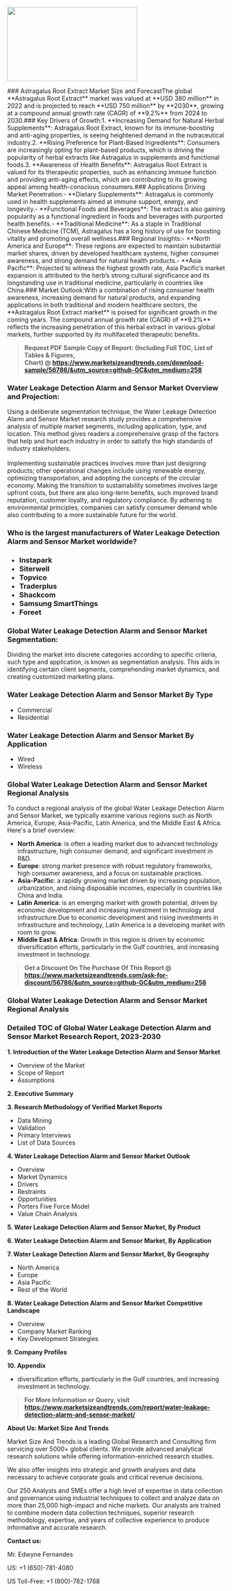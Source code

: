 <p><img class="alignnone size-medium wp-image-20088" src="https://ffe5etoiles.com/wp-content/uploads/2024/12/MST1-300x171.png" alt="" width="300" height="171" /></p>### Astragalus Root Extract Market Size and ForecastThe global **Astragalus Root Extract** market was valued at **USD 380 million** in 2022 and is projected to reach **USD 750 million** by **2030**, growing at a compound annual growth rate (CAGR) of **9.2%** from 2024 to 2030.### Key Drivers of Growth:1. **Increasing Demand for Natural Herbal Supplements**: Astragalus Root Extract, known for its immune-boosting and anti-aging properties, is seeing heightened demand in the nutraceutical industry.2. **Rising Preference for Plant-Based Ingredients**: Consumers are increasingly opting for plant-based products, which is driving the popularity of herbal extracts like Astragalus in supplements and functional foods.3. **Awareness of Health Benefits**: Astragalus Root Extract is valued for its therapeutic properties, such as enhancing immune function and providing anti-aging effects, which are contributing to its growing appeal among health-conscious consumers.### Applications Driving Market Penetration:- **Dietary Supplements**: Astragalus is commonly used in health supplements aimed at immune support, energy, and longevity.- **Functional Foods and Beverages**: The extract is also gaining popularity as a functional ingredient in foods and beverages with purported health benefits.- **Traditional Medicine**: As a staple in Traditional Chinese Medicine (TCM), Astragalus has a long history of use for boosting vitality and promoting overall wellness.### Regional Insights:- **North America and Europe**: These regions are expected to maintain substantial market shares, driven by developed healthcare systems, higher consumer awareness, and strong demand for natural health products.- **Asia Pacific**: Projected to witness the highest growth rate, Asia Pacific’s market expansion is attributed to the herb’s strong cultural significance and its longstanding use in traditional medicine, particularly in countries like China.### Market Outlook:With a combination of rising consumer health awareness, increasing demand for natural products, and expanding applications in both traditional and modern healthcare sectors, the **Astragalus Root Extract market** is poised for significant growth in the coming years. The compound annual growth rate (CAGR) of **9.2%** reflects the increasing penetration of this herbal extract in various global markets, further supported by its multifaceted therapeutic benefits.</p><blockquote id="" class=""><strong>Request PDF Sample Copy of Report: (Including Full TOC, List of Tables &amp; Figures, Chart)&nbsp;@&nbsp;<strong><a href="https://www.marketsizeandtrends.com/download-sample/56786/&utm_source=github-GC&utm_medium=258" target="_blank">https://www.marketsizeandtrends.com/download-sample/56786/&utm_source=github-GC&utm_medium=258</a></strong></strong></blockquote><h3 id="" class="">Water Leakage Detection Alarm and Sensor Market&nbsp;Overview and Projection:</h3><p id="" class="">Using a deliberate segmentation technique, the Water Leakage Detection Alarm and Sensor Market research study provides a comprehensive analysis of multiple market segments, including application, type, and location. This method gives readers a comprehensive grasp of the factors that help and hurt each industry in order to satisfy the high standards of industry stakeholders. <br /> <br />Implementing sustainable practices involves more than just designing products; other operational changes include using renewable energy, optimizing transportation, and adopting the concepts of the circular economy. Making the transition to sustainability sometimes involves large upfront costs, but there are also long-term benefits, such improved brand reputation, customer loyalty, and regulatory compliance. By adhering to environmental principles, companies can satisfy consumer demand while also contributing to a more sustainable future for the world.</p><h3 id="" class="">Who is the largest manufacturers of&nbsp;Water Leakage Detection Alarm and Sensor Market worldwide?</h3><h3 class=""><p><ul><li>Instapark </li><li> Siterwell </li><li> Topvico </li><li> Traderplus </li><li> Shackcom </li><li> Samsung SmartThings </li><li> Foreet</li></ul></p></h3><h3 id="" class="">Global&nbsp;Water Leakage Detection Alarm and Sensor Market Segmentation:</h3><p id="" class="">Dividing the market into discrete categories according to specific criteria, such type and application, is known as segmentation analysis. This aids in identifying certain client segments, comprehending market dynamics, and creating customized marketing plans.</p><h3 id="" class="">Water Leakage Detection Alarm and Sensor Market&nbsp;By Type</h3><p><p><ul><li>Commercial </li><li> Residential</p></li></ul></p></p><h3 id="" class="">Water Leakage Detection Alarm and Sensor Market&nbsp;By Application</h3><p class=""><p><ul><li>Wired </li><li> Wireless</li></ul></p></p><h3 id="" class="">Global Water Leakage Detection Alarm and Sensor Market Regional Analysis</h3><p id="" class="">To conduct a regional analysis of the global Water Leakage Detection Alarm and Sensor Market, we typically examine various regions such as North America, Europe, Asia-Pacific, Latin America, and the Middle East &amp; Africa. Here's a brief overview:</p><ul><li><strong>North America</strong>: is often a leading market due to advanced technology infrastructure, high consumer demand, and significant investment in R&amp;D.</li><li><strong>Europe</strong>: strong market presence with robust regulatory frameworks, high consumer awareness, and a focus on sustainable practices.</li><li><strong>Asia-Pacific</strong>: a rapidly growing market driven by increasing population, urbanization, and rising disposable incomes, especially in countries like China and India.</li><li><strong>Latin America</strong>: is an emerging market with growth potential, driven by economic development and increasing investment in technology and infrastructure.Due to economic development and rising investments in infrastructure and technology, Latin America is a developing market with room to grow.</li><li><strong>Middle East &amp; Africa</strong>: Growth in this region is driven by economic diversification efforts, particularly in the Gulf countries, and increasing investment in technology.</li></ul><blockquote id="" class=""><strong>Get a Discount On The Purchase Of This Report @ <strong><a href="https://www.marketsizeandtrends.com/ask-for-discount/56786/&utm_source=github-GC&utm_medium=258" target="_blank">https://www.marketsizeandtrends.com/ask-for-discount/56786/&utm_source=github-GC&utm_medium=258</a></strong></strong></blockquote><h3 id="" class="">Global Water Leakage Detection Alarm and Sensor Market Regional Analysis</h3><h3 id="" class="">Detailed TOC of Global Water Leakage Detection Alarm and Sensor Market Research Report, 2023-2030</h3><p id="" class=""><strong>1. Introduction of the Water Leakage Detection Alarm and Sensor Market</strong></p><ul><li>Overview of the Market</li><li>Scope of Report</li><li>Assumptions</li></ul><p id="" class=""><strong>2. Executive Summary</strong></p><p id="" class=""><strong>3. Research Methodology of Verified Market Reports</strong></p><ul><li>Data Mining</li><li>Validation</li><li>Primary Interviews</li><li>List of Data Sources</li></ul><p id="" class=""><strong>4. Water Leakage Detection Alarm and Sensor Market Outlook</strong></p><ul><li>Overview</li><li>Market Dynamics</li><li>Drivers</li><li>Restraints</li><li>Opportunities</li><li>Porters Five Force Model</li><li>Value Chain Analysis</li></ul><p id="" class=""><strong>5. Water Leakage Detection Alarm and Sensor Market, By Product</strong></p><p id="" class=""><strong>6. Water Leakage Detection Alarm and Sensor Market, By Application</strong></p><p id="" class=""><strong>7. Water Leakage Detection Alarm and Sensor Market, By Geography</strong></p><ul><li>North America</li><li>Europe</li><li>Asia Pacific</li><li>Rest of the World</li></ul><p id="" class=""><strong>8. Water Leakage Detection Alarm and Sensor Market Competitive Landscape</strong></p><ul><li>Overview</li><li>Company Market Ranking</li><li>Key Development Strategies</li></ul><p id="" class=""><strong>9. Company Profiles</strong></p><p id="" class=""><strong>10. Appendix</strong></p><ul><li>diversification efforts, particularly in the Gulf countries, and increasing investment in technology.</li></ul><blockquote id="" class=""><strong>For More Information or Query, visit <strong><strong><a href="https://www.marketsizeandtrends.com/report/water-leakage-detection-alarm-and-sensor-market/" target="_blank">https://www.marketsizeandtrends.com/report/water-leakage-detection-alarm-and-sensor-market/</a></strong></strong></strong></blockquote><p id="" class=""><strong>About Us: Market Size And Trends</strong></p><p id="" class="">Market Size And Trends is a leading Global Research and Consulting firm servicing over 5000+ global clients. We provide advanced analytical research solutions while offering information-enriched research studies.</p><p id="" class="">We also offer insights into strategic and growth analyses and data necessary to achieve corporate goals and critical revenue decisions.</p><p id="" class="">Our 250 Analysts and SMEs offer a high level of expertise in data collection and governance using industrial techniques to collect and analyze data on more than 25,000 high-impact and niche markets. Our analysts are trained to combine modern data collection techniques, superior research methodology, expertise, and years of collective experience to produce informative and accurate research.</p><p id="" class=""><strong>Contact us:</strong></p><p id="" class="">Mr. Edwyne Fernandes</p><p id="" class="">US: +1 (650)-781-4080</p><p id="" class="">US Toll-Free: +1 (800)-782-1768</p>
